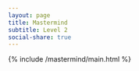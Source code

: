 ```yaml
---
layout: page
title: Mastermind
subtitle: Level 2
social-share: true
---
```


{% include /mastermind/main.html %}
